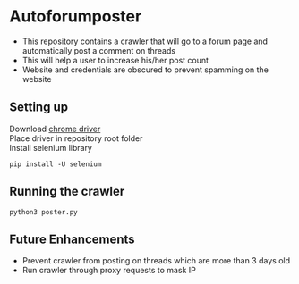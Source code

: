 # Autoforumposter
* This repository contains a crawler that will go to a forum page and automatically post a comment on threads  
* This will help a user to increase his/her post count  
* Website and credentials are obscured to prevent spamming on the website  


## Setting up
Download [chrome driver](https://sites.google.com/a/chromium.org/chromedriver/)   
Place driver in repository root folder  
Install selenium library  
```
pip install -U selenium
```  

## Running the crawler
```
python3 poster.py
```

## Future Enhancements  
* Prevent crawler from posting on threads which are more than 3 days old  
* Run crawler through proxy requests to mask IP